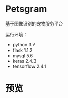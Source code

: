 # Petsgram
基于图像识别的宠物服务平台

运行环境：

- python 3.7
- flask 1.1.2
- mysql 5.6
- keras 2.4.3
- tensorflow 2.4.1

# 预览

